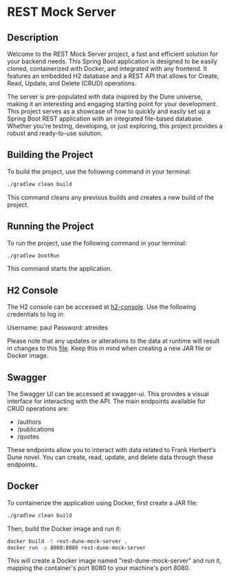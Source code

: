 # REST Mock Server

## Description
Welcome to the REST Mock Server project, a fast and efficient solution for your backend needs. This Spring Boot application is designed to be easily cloned, containerized with Docker, and integrated with any frontend. It features an embedded H2 database and a REST API that allows for Create, Read, Update, and Delete (CRUD) operations.

The server is pre-populated with data inspired by the Dune universe, making it an interesting and engaging starting point for your development. This project serves as a showcase of how to quickly and easily set up a Spring Boot REST application with an integrated file-based database. Whether you're testing, developing, or just exploring, this project provides a robust and ready-to-use solution.

## Building the Project
To build the project, use the following command in your terminal:

```bash
./gradlew clean build
```

This command cleans any previous builds and creates a new build of the project.

## Running the Project
To run the project, use the following command in your terminal:

```bash
./gradlew bootRun
```

This command starts the application.

## H2 Console
The H2 console can be accessed at [h2-console](http://localhost:8080/h2-console). Use the following credentials to log in:

Username: paul
Password: atreides

Please note that any updates or alterations to the data at runtime will result in changes to this [file](./src/main/resources/static/dune-data/dunedb.mv.db). Keep this in mind when creating a new JAR file or Docker image.

## Swagger
The Swagger UI can be accessed at swagger-ui. This provides a visual interface for interacting with the API. The main endpoints available for CRUD operations are:

- /authors
- /publications
- /quotes

These endpoints allow you to interact with data related to Frank Herbert's Dune novel. You can create, read, update, and delete data through these endpoints.

## Docker
To containerize the application using Docker, first create a JAR file:

```bash
./gradlew clean build
```

Then, build the Docker image and run it:

```bash
docker build -t rest-dune-mock-server .
docker run -p 8080:8080 rest-dune-mock-server
```

This will create a Docker image named "rest-dune-mock-server" and run it, mapping the container's port 8080 to your machine's port 8080.
